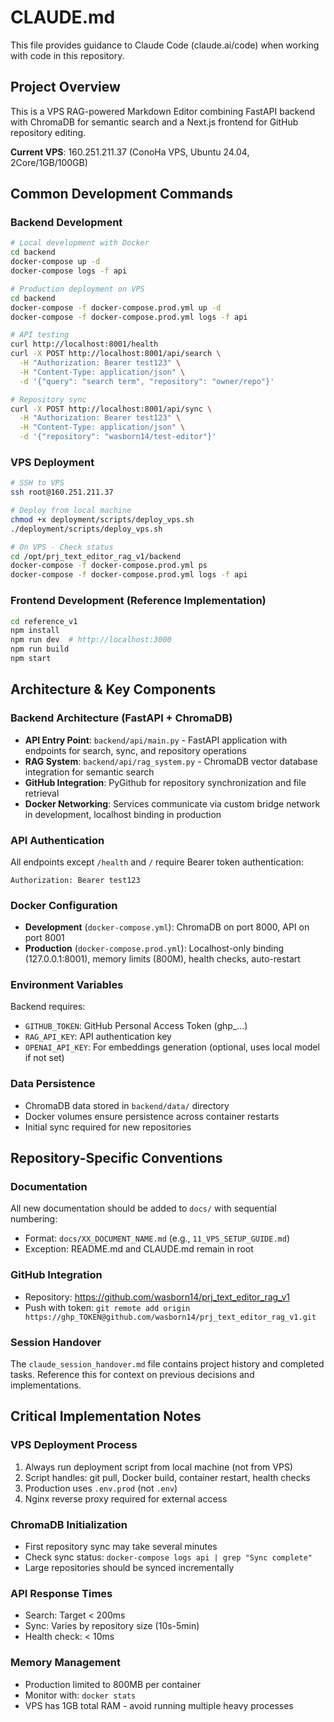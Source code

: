 # CLAUDE.md

This file provides guidance to Claude Code (claude.ai/code) when working with code in this repository.

## Project Overview

This is a VPS RAG-powered Markdown Editor combining FastAPI backend with ChromaDB for semantic search and a Next.js frontend for GitHub repository editing.

**Current VPS**: 160.251.211.37 (ConoHa VPS, Ubuntu 24.04, 2Core/1GB/100GB)

## Common Development Commands

### Backend Development

```bash
# Local development with Docker
cd backend
docker-compose up -d
docker-compose logs -f api

# Production deployment on VPS
cd backend
docker-compose -f docker-compose.prod.yml up -d
docker-compose -f docker-compose.prod.yml logs -f api

# API testing
curl http://localhost:8001/health
curl -X POST http://localhost:8001/api/search \
  -H "Authorization: Bearer test123" \
  -H "Content-Type: application/json" \
  -d '{"query": "search term", "repository": "owner/repo"}'

# Repository sync
curl -X POST http://localhost:8001/api/sync \
  -H "Authorization: Bearer test123" \
  -H "Content-Type: application/json" \
  -d '{"repository": "wasborn14/test-editor"}'
```

### VPS Deployment

```bash
# SSH to VPS
ssh root@160.251.211.37

# Deploy from local machine
chmod +x deployment/scripts/deploy_vps.sh
./deployment/scripts/deploy_vps.sh

# On VPS - Check status
cd /opt/prj_text_editor_rag_v1/backend
docker-compose -f docker-compose.prod.yml ps
docker-compose -f docker-compose.prod.yml logs -f api
```

### Frontend Development (Reference Implementation)

```bash
cd reference_v1
npm install
npm run dev  # http://localhost:3000
npm run build
npm start
```

## Architecture & Key Components

### Backend Architecture (FastAPI + ChromaDB)

- **API Entry Point**: `backend/api/main.py` - FastAPI application with endpoints for search, sync, and repository operations
- **RAG System**: `backend/api/rag_system.py` - ChromaDB vector database integration for semantic search
- **GitHub Integration**: PyGithub for repository synchronization and file retrieval
- **Docker Networking**: Services communicate via custom bridge network in development, localhost binding in production

### API Authentication

All endpoints except `/health` and `/` require Bearer token authentication:
```
Authorization: Bearer test123
```

### Docker Configuration

- **Development** (`docker-compose.yml`): ChromaDB on port 8000, API on port 8001
- **Production** (`docker-compose.prod.yml`): Localhost-only binding (127.0.0.1:8001), memory limits (800M), health checks, auto-restart

### Environment Variables

Backend requires:
- `GITHUB_TOKEN`: GitHub Personal Access Token (ghp_...)
- `RAG_API_KEY`: API authentication key
- `OPENAI_API_KEY`: For embeddings generation (optional, uses local model if not set)

### Data Persistence

- ChromaDB data stored in `backend/data/` directory
- Docker volumes ensure persistence across container restarts
- Initial sync required for new repositories

## Repository-Specific Conventions

### Documentation

All new documentation should be added to `docs/` with sequential numbering:
- Format: `docs/XX_DOCUMENT_NAME.md` (e.g., `11_VPS_SETUP_GUIDE.md`)
- Exception: README.md and CLAUDE.md remain in root

### GitHub Integration

- Repository: https://github.com/wasborn14/prj_text_editor_rag_v1
- Push with token: `git remote add origin https://ghp_TOKEN@github.com/wasborn14/prj_text_editor_rag_v1.git`

### Session Handover

The `claude_session_handover.md` file contains project history and completed tasks. Reference this for context on previous decisions and implementations.

## Critical Implementation Notes

### VPS Deployment Process

1. Always run deployment script from local machine (not from VPS)
2. Script handles: git pull, Docker build, container restart, health checks
3. Production uses `.env.prod` (not `.env`)
4. Nginx reverse proxy required for external access

### ChromaDB Initialization

- First repository sync may take several minutes
- Check sync status: `docker-compose logs api | grep "Sync complete"`
- Large repositories should be synced incrementally

### API Response Times

- Search: Target < 200ms
- Sync: Varies by repository size (10s-5min)
- Health check: < 10ms

### Memory Management

- Production limited to 800MB per container
- Monitor with: `docker stats`
- VPS has 1GB total RAM - avoid running multiple heavy processes